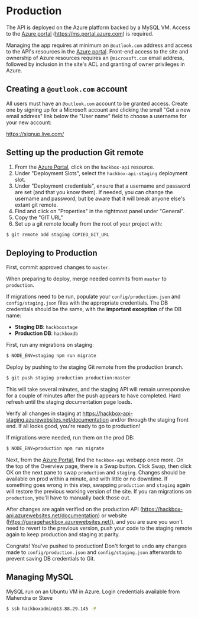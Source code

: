 # Production

The API is deployed on the Azure platform backed by a MySQL VM.  Access to the [Azure portal](https://ms.portal.azure.com) (https://ms.portal.azure.com) is required.

Managing the app requires at minimum an `@outlook.com` address and access to the API's resources in the [Azure portal](https://ms.portal.azure.com).
Front-end access to the site and ownership of Azure resources requires an `@microsoft.com` email address, followed by inclusion in the site's ACL and granting of owner privileges in Azure.


## Creating a `@outlook.com` account

All users must have an `@outlook.com` account to be granted access. Create one by signing up for a Microsoft account and clicking the small "Get a new email address" link below the "User name" field to choose a username for your new account:

https://signup.live.com/


## Setting up the production Git remote

1. From the [Azure Portal](https://ms.portal.azure.com), click on the `hackbox-api` resource.
2. Under "Deployment Slots", select the `hackbox-api-staging` deployment slot.
3. Under "Deployment credentials", ensure that a username and password are set (and that you know them). If needed, you can change the username and password, but be aware that it will break anyone else's extant git remote.
4. Find and click on "Properties" in the rightmost panel under "General".
4. Copy the "GIT URL"
5. Set up a git remote locally from the root of your project with:

```sh
$ git remote add staging COPIED_GIT_URL
```

## Deploying to Production

First, commit approved changes to `master`.

When preparing to deploy, merge needed commits from `master` to `production`.

If migrations need to be run, populate your `config/production.json` and `config/staging.json` files with the appropriate credentials. The DB credentials should be the same, with the **important exception** of the DB name:
- **Staging DB**: `hackboxstage`
- **Production DB**: `hackboxdb`

First, run any migrations on staging:
```sh
$ NODE_ENV=staging npm run migrate
```

Deploy by pushing to the staging Git remote from the production branch.

```sh
$ git push staging production production:master
```

This will take several minutes, and the staging API will remain unresponsive for a couple of minutes after the push appears to have completed. Hard refresh until the staging documentation page loads.

Verify all changes in staging at https://hackbox-api-staging.azurewebsites.net/documentation and/or through the staging front end.  If all looks good, you're ready to go to production!

If migrations were needed, run them on the prod DB:
```sh
$ NODE_ENV=production npm run migrate
```

Next, from the [Azure Portal](https://ms.portal.azure.com), find the `hackbox-api` webapp once more. On the top of the Overview page, there is a Swap button. Click Swap, then click OK on the next pane to swap `production` and `staging`.  Changes should be available on prod within a minute, and with little or no downtime.
If something goes wrong in this step, swapping `production` and `staging` again will restore the previous working version of the site. If you ran migrations on `production`, you'll have to manually back those out.

After changes are again verified on the production API (https://hackbox-api.azurewebsites.net/documentation) or website (https://garagehackbox.azurewebsites.net/), and you are sure you won't need to revert to the previous version, push your code to the staging remote again to keep production and staging at parity.

Congrats! You've pushed to production!
Don't forget to undo any changes made to `config/production.json` and `config/staging.json` afterwards to prevent saving DB credentials to Git.


## Managing MySQL

MySQL run on an Ubuntu VM in Azure. Login credentials available from Mahendra or Steve
```sh
$ ssh hackboxadmin@13.88.29.145 -P
```



